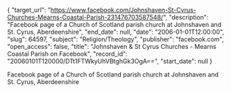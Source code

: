 {
  "target_url": "https://www.facebook.com/Johnshaven-St-Cyrus-Churches-Mearns-Coastal-Parish-231476703587548/", 
  "description": "Facebook page of a Church of Scotland parish church at Johnshaven and St. Cyrus, Aberdeenshire", 
  "end_date": null, 
  "date": "2006-01-01T12:00:00", 
  "slug": 64597, 
  "subject": "Religion/Theology", 
  "publisher": "facebook.com", 
  "open_access": false, 
  "title": "Johnshaven & St Cyrus Churches - Mearns Coastal Parish on Facebook", 
  "record_id": "20060101T120000/DTt1FTWkyUhVBtghGk3OgA==", 
  "start_date": null
}

Facebook page of a Church of Scotland parish church at Johnshaven and St. Cyrus, Aberdeenshire